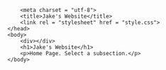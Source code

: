 <!DOCTYPE html>
<html>
	<head>
		
		<meta charset = "utf-8">
		<title>Jake's Website</title>
		<link rel = "stylesheet" href = "style.css">
	</head>
	<body>
		<div></div>
		<h1>Jake's Website</h1>
		<p>Home Page. Select a subsection.</p>
	</body>
</html>
